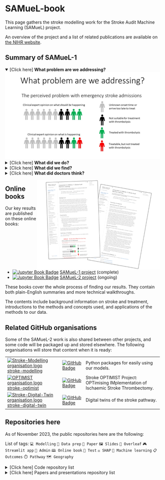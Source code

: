 # SAMueL-book

This page gathers the stroke modelling work for the Stroke Audit Machine Learning (SAMueL) project.

An overview of the project and a list of related publications are available on [the NIHR website](https://arc-swp.nihr.ac.uk/research/projects/samuel/).


## Summary of SAMueL-1


<details open>
<summary>[Click here] <b>What problem are we addressing?</b></summary>
<img src="https://raw.githubusercontent.com/samuel-book/.github/main/images/Slide1.JPG" alt="Summary slide 1">
</details>

<details>
<summary>[Click here] <b>What did we do?</b></summary>
<img src="https://raw.githubusercontent.com/samuel-book/.github/main/images/Slide2.JPG" alt="Summary slide 2">
</details>

<details>
<summary>[Click here] <b>What did we find?</b></summary>
<img src="https://raw.githubusercontent.com/samuel-book/.github/main/images/Slide3.JPG" alt="Summary slide 3">
</details>

<details>
<summary>[Click here] <b>What did doctors think?</b></summary>
<img src="https://raw.githubusercontent.com/samuel-book/.github/main/images/Slide4.JPG" alt="Summary slide 4">
</details>


<a href="https://samuel-book.github.io/samuel-1/introduction/intro.html"><img align="right" src="https://raw.githubusercontent.com/samuel-book/.github/main/images/online_books_400w.png" alt="Screenshots of the online books' front pages"></a>

## Online books

Our key results are published on these online books:

+ [![Jupyter Book Badge][jupyterbooks-img]][samuel1-book-link] [SAMueL-1 project][samuel1-book-link] (complete)
+ [![Jupyter Book Badge][jupyterbooks-img]][samuel2-book-link] [SAMueL-2 project][samuel2-book-link] (ongoing)

These books cover the whole process of finding our results. They contain both plain-English summaries and more technical walkthroughs. 

The contents include background information on stroke and treatment, introductions to the methods and concepts used, and applications of the methods to our data.


## Related GitHub organisations

Some of the SAMueL-2 work is also shared between other projects, and some code will be packaged up and stored elsewhere. The following organisations will store that content when it is ready:

| | | |
| --- | --- | --- |
| <a href="https://github.com/stroke-modelling/"><img src="https://avatars.githubusercontent.com/u/141143213" alt="Stroke-Modelling organisation logo" height="30"></a> [stroke-modelling][github-link-stroke-modelling] | [![GitHub Badge][github-img]][github-link-stroke-modelling] | Python packages for easily using our models. | 
| <a href="https://github.com/stroke-optimist/"><img src="https://avatars.githubusercontent.com/u/77266176" alt="OPTIMIST organisation logo" height="30"></a> [stroke-optimist][github-link-stroke-optimist] | [![GitHub Badge][github-img]][github-link-stroke-optimist]  | Stroke OPTIMIST Project: OPTimising IMplementation of Ischaemic Stroke Thrombectomy. | 
| <a href="https://github.com/stroke-digital-twin/"><img src="https://avatars.githubusercontent.com/u/145005029" alt="Stroke-Digital-Twin organisation logo" height="30"></a> [stroke-digital-twin][github-link-stroke-digital-twin] | [![GitHub Badge][github-img]][github-link-stroke-digital-twin] | Digital twins of the stroke pathway. | 

## Repositories here 

As of November 2023, the public repositories here are the following:

List of tags: `💻 Modelling` `🧮 Data prep` `📜 Paper` `🖼️ Slides` `🍃 Overleaf` `🎮 Streamlit app` `📎 Admin` `🕮 Online book` `🧪 Test` `⚖️ SHAP` `🔮 Machine learning` `📋 Outcomes` `⏱️ Pathway` `🗺️ Geography`

<details>
<summary>[Click here] Code repository list</summary>

| Repository | Description | Tags |
| --- | --- | --- |
| samuel_2_production | Core code for SAMueL-2 | `💻 Modelling` |
| ssnap_production_code | Code for running of SAMueL analysis by SSNAP | `💻 Modelling` |
| stroke_outcome_xgb_shap | XGB model, with SHAP, for stroke outcome | `💻 Modelling`<br>`⚖️ SHAP`<br>`🔮 Machine learning`<br>`📋 Outcomes` |
| skeleton-pathway-model | Skeleton SimPy stroke pathway model from onset to thrombolysis and thrombectomy | `💻 Modelling`<br>`⏱️ Pathway` |
| stroke_outcome | Outcome modelling | `💻 Modelling`<br>`📋 Outcomes` |
| samuel_causal | Causal analysis and diagrams for the SAMueL project | `💻 Modelling` |
| synthetic_data | Create synthetic data from SAMueL data | `💻 Modelling`<br>`🧮 Data prep` |
| model_comparison | A comparison of different model types using SAMueL-1 data  | `💻 Modelling`<br>`🔮 Machine learning` |
| stroke_unit_demographics | Collating demographic data for emergency stroke unit catchment areas | `🧮 Data prep` |
| samuel_2_data_prep | SAMUeL_2 data preparation | `🧮 Data prep` |
| streamlit_combo_stroke | Combined the existing stroke streamlit apps into one multipage app | `🎮 Streamlit app`<br>`⚖️ SHAP`<br>`🔮 Machine learning`<br>`📋 Outcomes`<br>`⏱️ Pathway` |
| streamlit_pathway_improvement | Streamlit app for pathway improvement data |  `🎮 Streamlit app`<br>`📋 Outcomes`<br>`⏱️ Pathway` |
| streamlit_stroke_treatment_ml | Streamlit app for machine learning model to predict treatment given to emergency stroke patients |  `🎮 Streamlit app`<br>`⚖️ SHAP`<br>`🔮 Machine learning` |
| streamlit_descriptive_stats | Streamlit app for descriptive statistics for each stroke team in the SAMuEL project |  `🎮 Streamlit app` |
| stroke_outcome_app | Streamlit app for stroke outcome modelling | `🎮 Streamlit app`<br>`📋 Outcomes` | 
| streamlit_map_lsoa_outcomes | Test app for maps in streamlit | `🎮 Streamlit app`<br>`🧪 Test`<br>`📋 Outcomes`<br>`🗺️ Geography` |
| causal_inference_basics | Basics of causal inference | `🧪 Test` |
| smote-variation | Variation of SMOTE | `🧮 Data prep`<br>`🧪 Test` |
| import_from_relative_path | Demo to show how to import a module from a package in a different directory | `🧪 Test` |

</details>



<details>
<summary>[Click here] Papers and presentations repository list</summary>

| Repository | Description | Tags |
| --- | --- | --- |
| samuel-2-reference | A repository of general reference documents for the SAMueL-2 project | `📎 Admin` |
| samuel-1 | (blank)  | `🕮 Online book` |
| samuel-2 | Jupyter book for SAMueL-2 project | `🕮 Online book` |
| .github | For this organisation's README etc. | `📎 Admin` |
| overleaf_stroke_outcome_1 | Open paper on stroke outcome modelling | `🍃 Overleaf`<br>`📜 Paper`<br>`📋 Outcomes` | 
| overleaf_samuel_shap_presentation | SHAP presentation | `🍃 Overleaf`<br>`🖼️ Slides`<br>`⚖️ SHAP`<br>`🔮 Machine learning` |
| overleaf_shap_paper_2 | SHAP paper focusing on interactions | `🍃 Overleaf`<br>`📜 Paper`<br>`⚖️ SHAP`<br>`🔮 Machine learning` | 
| overleaf_shap_paper_1_for_esj | Overleaf_SHAP_paper_1_for_ESJ | `🍃 Overleaf` <br>`📜 Paper`<br>`⚖️ SHAP`<br>`🔮 Machine learning` | 
| overleaf_shap_paper_1_short | Overleaf SAMueL SHAP Paper 2 | `🍃 Overleaf`<br>`📜 Paper`<br>`⚖️ SHAP`<br>`🔮 Machine learning` | 
| overleaf_samuel_1_contentious_patients | Paper | `🍃 Overleaf`<br>`📜 Paper`<br>`⚖️ SHAP`<br>`🔮 Machine learning` | 
| overleaf_shap_pci_jan_2023 | Patient and carers meeting Jan 2023 | `🍃 Overleaf`<br>`🖼️ Slides`<br>`⚖️ SHAP`<br>`🔮 Machine learning` |
| overleaf_shap_paper_1_long | Shap paper 1 - long - preprint | `🍃 Overleaf`<br>`📜 Paper`<br>`⚖️ SHAP`<br>`🔮 Machine learning` | 
| overleaf_stakeholder_cambridge_icb_dec_2022 | Presentation to the Cambridge and Peterborough Integrated Care Board (Health Inequalities) | `🍃 Overleaf`<br>`🖼️ Slides`<br>`🔮 Machine learning`<br>`📋 Outcomes`<br>`🗺️ Geography` |
| overleaf_advisory_group_nov_2022 | SAMueL Advisory Group November 2022 | `🍃 Overleaf`<br>`🖼️ Slides`<br>`⚖️ SHAP`<br>`🔮 Machine learning`<br>`📋 Outcomes` |
| overleaf_samuel_overview | Overleaf beamer slides for an overview of SAMueL, originally made for an HSMA talk in November 2022. | `🍃 Overleaf`<br>`🖼️ Slides`<br>`🔮 Machine learning`<br>`📋 Outcomes`<br>`🎮 Streamlit app` |
| overleaf_coproduction_workshop_1 | Coproduction workshop slides | `🍃 Overleaf`<br>`🖼️ Slides`<br>`⚖️ SHAP`<br>`🔮 Machine learning` |
| overleaf_samuel_pci_oct_2022 | pci slides | `🍃 Overleaf`<br>`🖼️ Slides` |
| samuel_shap_paper_2 | Continuing exploratory work with Shap using SAMueL-1 data | `📜 Paper`<br>`⚖️ SHAP`<br>`🔮 Machine learning` | 
| samuel_shap_paper_1 | Exploratory work with Shap using SAMueL-1 data | `📜 Paper`<br>`⚖️ SHAP`<br>`🔮 Machine learning` | 

</details>

[jupyterbooks-img]: https://jupyterbook.org/badge.svg
[samuel1-book-link]: https://samuel-book.github.io/samuel-1/introduction/intro.html
[samuel2-book-link]: https://samuel-book.github.io/samuel-2/introduction/intro.html

[github-img]: https://img.shields.io/badge/github-%23121011.svg?style=for-the-badge&logo=github&logoColor=white
[github-link-stroke-modelling]: https://github.com/stroke-modelling/
[github-link-stroke-optimist]: https://github.com/stroke-optimist/
[github-link-stroke-digital-twin]: https://github.com/stroke-digital-twin/
